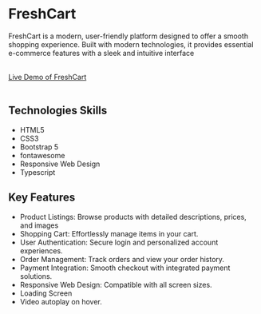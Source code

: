 <h1>FreshCart</h1>
<p>
  FreshCart is a modern, user-friendly platform designed to offer a smooth shopping experience. 
  Built with modern technologies, it provides essential e-commerce features with a sleek and 
  intuitive interface
</p>
<br>
<a href="https://fresh-cart-mabrouk84.netlify.app/login">Live Demo of FreshCart</a>
<br>
<br>

<h2>Technologies Skills </h2>
<ul>
  <li>HTML5</li>
  <li>CSS3</li>
  <li>Bootstrap 5</li>
  <li>fontawesome</li>
  <li>Responsive Web Design</li>
  <li>Typescript</li>
</ul>
<h2> Key Features</h2>
<ul>
  <li>Product Listings: Browse products with detailed descriptions, prices, and images</li>
  <li>Shopping Cart: Effortlessly manage items in your cart.</li>
  <li>User Authentication: Secure login and personalized account experiences.</li>
  <li>Order Management: Track orders and view your order history.</li>
  <li>Payment Integration: Smooth checkout with integrated payment solutions.</li>
  <li>Responsive Web Design: Compatible with all screen sizes.</li>
  <li>Loading Screen</li>
  <li>Video autoplay on hover.</li>
</ul>
